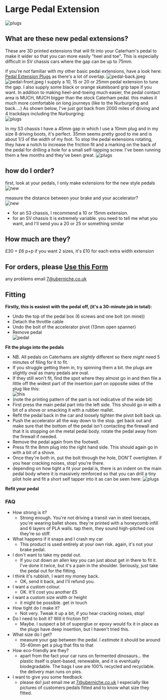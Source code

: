 # Large Pedal Extension
![plugs](img/footwell.jpeg)

## What are these new pedal extensions?
These are 3D printed extensions that will fit into your Caterham's pedal to make it wider so that you can more easily "heel and toe". This is especially difficult in SV chassis cars where the gap can be up to 75mm.

if you're not familiar with my other basic pedal extensions, have a look here:
[Pedal Extension Plugs](/pedals) as there's a lot of overlap.
![pedal-back.jpeg](img/pedal-back.jpeg)
![pedal-front.jpeg](img/pedal-front.jpeg)
I supply a 10, 15 or 20 or 25mm pedal extension to tune the gap. I also supply some black or orange skateboard grip tape if you want. 
In addition to making heel-and-toeing much easier, the pedal contact area is MUCH, MUCH bigger than the stock Caterham pedal. this makes it much more comfortable on long journeys (like to the Nurburgring and back....) 
As shown below, I've just got back from 2000 miles of driving and 4 trackdays including the Nurburgring:<br/>
![plugs](img/go-pedal-front.jpeg)


In my S3 chassis I have a 45mm gap in which I use a 10mm plug and in my size 8 driving boots, it's perfect. 35mm seems pretty good to me and is about 1/3 of the width of my foot.
To stop the pedal extensions rotating, they have a notch to increase the friction fit and a marking on the back of the pedal for drilling a hole for a small self-tapping screw.
I've been running them a few months and they've been great. 
![plugs](img/go-pedal-back.jpeg)

## how do I order?
first, look at your pedals, I only make extensions for the new style pedals<br/> 
![new](img/new.jpeg)<br/>

measure the distance between your brake and your accelerator?  
![new](img/measure-s3.jpeg)
* for an S3 chassis, I recommend a 10 or 15mm extension.
* for an SV chassis it is extremely variable. you need to tell me what you want, and I'll send you a 20 or 25 or something similar

## How much are they?
£30 + £6 p+p 
if you want 2 sizes, it's £10 for each extra width extension

## For orders, please [Use this Form](https://forms.gle/sPQRxxCLE6LbUPCn9)
any problems email 7@uberniche.co.uk

## Fitting
**Firstly, this is easiest with the pedal off, (it's a 30-minute job in total):**
* Undo the top of the pedal box (6 screws and one bolt (on mine))
* Detach the throttle cable
* Undo the bolt of the accelerator pivot (13mm open spanner)
* Remove pedal
  <br/>
  ![pedal](img/pedal.jpeg)
  <br/>

**Fit the plugs into the pedals**
* NB. All pedals on Caterhams are _slightly_ different so there _might_ need 5 minutes of filing for it to fit.
* If you struggle getting them in, try spinning them a bit. the plugs are slightly oval as many pedals are oval.
* If they still won't fit, find the spot where they almost go in and then file a little off the widest part of the insertion part on opposite sides of the plug like this:
  <br/>
  ![this](img/filed.jpeg)
  <br/>
* (note the printing pattern of the part is not indicative of the wide bit)
* First press the main pedal part into the left side. This should go in with a bit of a shove or smacking it with a rubber mallet.
* Refit the pedal back in the car and loosely tighten the pivot bolt back up. 
* Push the accelerator all the way down to the stop. get back out and make sure that the bottom of the pedal isn't contacting the firewall and that it is stopping on the metal pedal body. rotate the pedal away from the firewall if needed. 
* Remove the pedal again from the footwell.
* Press fit the 8mm plug into the right hand side. This should again go in with a bit of a shove.
* Once they're both in, put the bolt through the hole, DON'T overtighten. if you hear cracking noises, stop! you're there.
* depending on how tight a fit your pedal is, there is an indent on the main pedal body where it is massively reinforced so that you can drill a tiny pilot hole and fit a short self tapper into it as can be seen here: ![plugs](img/reinforcement.jpeg)

**Refit your pedal**

### FAQ
- How strong is it?
  - Strong enough. You're not driving a transit van in steel toecaps, you're wearing ballet shoes. they're printed with a honeycomb infill and 6 layers of PLA walls. tap them, they sound high-pitched cos they're so stiff.
- What happens if it snaps and I crash my car
  - This product is used entirely at your own risk. again, it's not your brake pedal.
- I don't want to take my pedal out.
  - If you cut down an allen key you can just about get in there to fit it. I've done it twice, but it's a pain in the shoulder. Seriously, just take the pedal out for the fitting.
- I think it's rubbish, I want my money back.
  - OK, send it back, and I'll refund you.
- I want a custom colour.
  - OK. It'll cost you another £5
- I want a custom size width or height
  - it might be possible. get in touch
- How tight do I make it?
  - Not very. Tweak it up a bit, if you hear cracking noises, stop!
- Do I need to bolt it? Will it friction fit?
  - Maybe. I suspect a bit of superglue or epoxy would fix it in place as the plugs have deep insertion, but I haven't tried this.
- What size do I get?
  - measure your gap between the pedal. I _estimate_ it should be around 35-40mm get a plug that fits to that
- How eco-friendly are they?
  - apart from the fact your car runs on fermented dinosaurs... the plastic itself is plant-based, renewable, and it is eventually biodegradable. The bags I use are 100% recycled and recyclable. the delivery man runs on pies.
- I want to give you some feedback
  - please do! just email me at 7@uberniche.co.uk I especially like pictures of customers pedals fitted and to know what size they fitted.
